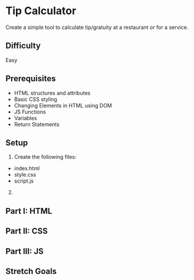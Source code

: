 # Tip Calculator

Create a simple tool to calculate tip/gratuity at a restaurant or for a service.

## Difficulty
Easy

## Prerequisites
* HTML structures and attributes
* Basic CSS styling
* Changing Elements in HTML using DOM
* JS Functions
* Variables
* Return Statements

## Setup
1. Create the following files:
  * index.html
  * style.css
  * script.js

2. 
## Part I: HTML

## Part II: CSS

## Part III: JS

## Stretch Goals

